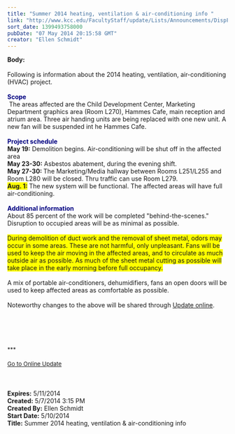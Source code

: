 ```yaml
---
title: "Summer 2014 heating, ventilation & air-conditioning info "
link: "http://www.kcc.edu/FacultyStaff/update/Lists/Announcements/DispForm.aspx?ID=1509"
sort_date: 1399493758000
pubDate: "07 May 2014 20:15:58 GMT"
creator: "Ellen Schmidt"
---
```


<div><b>Body:</b> <div class="ExternalClass734DC0B1B16F4DE98B065AF8C7C84A17"><div> </div>
<div>Following is information about the 2014 heating, ventilation, air-conditioning (HVAC) project.</div>
<div> <br /><font color="#000080"><strong>Scope</strong></font><br /> The areas affected are the Child Development Center, Marketing Department graphics area (Room L270), Hammes Cafe, main reception and atrium area. Three air handing units are being replaced with one new unit. A new fan will be suspended int he Hammes Cafe.</div>
<div> </div>
<div><strong><font color="#000080">Project schedule</font></strong><br /><strong>May 19:</strong> Demolition begins. Air-conditioning will be shut off in the affected area</div>
<div><strong>May 23-30:</strong> Asbestos abatement, during the evening shift. </div>
<div><strong>May 27-30: </strong>The Marketing/Media hallway between Rooms L251/L255 and Room L280 will be closed. Thru traffic can use Room L279.</div>
<div><strong><font style="background-color:#ffff00">Aug. 1:</font> </strong>The new system will be functional. The affected areas will have full air-conditioning.<br /><strong><font color="#000080"> <br />Additional information</font></strong><br />About 85 percent of the work will be completed &quot;behind-the-scenes.&quot; Disruption to occupied areas will be as minimal as possible.<br /> <br /><font style="background-color:#ffff00">During demolition of duct work and the removal of sheet metal, odors may occur in some areas. These are not harmful, only unpleasant. Fans will be used to keep the air moving in the affected areas, and to circulate as much outside air as possible. As much of the sheet metal cutting as possible will take place in the early morning before full occupancy.</font><br /> <br />A mix of portable air-conditioners, dehumidifiers, fans an open doors will be used to keep affected areas as comfortable as possible. </div>
<div> </div>
<div>Noteworthy changes to the above will be shared through <a href="/update">Update online</a>.</div>
<div> </div>
<div> </div>
<div> </div>
<div> </div>
<div> </div>
<div>
<div></div>
<div>
<div></div>
<div></div>
<div><font size="2"></font></div>
<div><font size="2">***</font></div>
<div><font size="2"></font> </div>
<div><font size="2"></font></div>
<div><font size="2"></font></div>
<div><font size="2"></font></div>
<div><font size="2"><a href="/FacultyStaff/update/Pages/dailyupdate.aspx">Go to Online Update</a></font></div>
<div><font size="2"></font></div></div>
<div>
<div><br /></div></div><br /></div>
<div> </div></div></div>
<div><b>Expires:</b> 5/11/2014</div>
<div><b>Created:</b> 5/7/2014 3:15 PM</div>
<div><b>Created By:</b> Ellen Schmidt</div>
<div><b>Start Date:</b> 5/10/2014</div>
<div><b>Title:</b> Summer 2014 heating, ventilation &amp; air-conditioning info </div>
